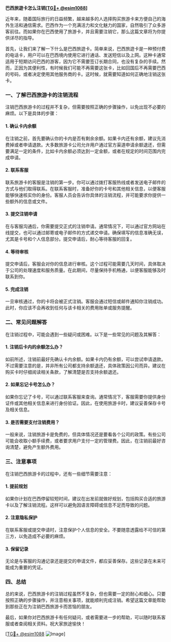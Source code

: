 **巴西旅遊卡怎么注销[[TG💪+ @esim1088](https://t.me/s/esim1088)]**

近年来，随着国际旅行的日益频繁，越来越多的人选择购买旅游卡来方便自己的海外生活和通信需求。巴西作为一个充满活力和文化魅力的国家，自然吸引了众多游客前往。而如果你在巴西使用了旅游卡，并且需要注销它，那么这篇文章将为你提供详尽的指导。

首先，让我们来了解一下什么是巴西旅遊卡。简单来说，巴西旅遊卡是一种预付费的电话卡，用户可以在巴西境内使用它进行通话、发送短信以及上网。这种卡通常适用于短期访问巴西的游客，因为它不需要签订长期合同，也没有复杂的手续。然而，正因为其便利性，有时候我们可能不再需要这张卡，比如回国后不再需要巴西的号码，或者决定使用其他服务商的卡。这时候，就需要知道如何正确地注销这张卡。

### **一、了解巴西旅游卡的注销流程**

注销巴西旅游卡的过程并不复杂，但需要按照正确的步骤操作，以免出现不必要的麻烦。以下是具体的步骤：

#### **1. 确认卡内余额**
在注销之前，首先要确认你的卡内是否有剩余余额。如果卡内还有余额，建议先消费掉或者申请退款。大多数旅游卡公司允许用户通过官方渠道申请余额退还，但需要满足一定的条件，比如卡内余额必须达到一定金额，或者在规定的时间范围内完成申请。

#### **2. 联系客服**
联系旅游卡的客服是注销的第一步。你可以通过拨打客服热线或者发送电子邮件的方式与他们取得联系。在联系客服时，准备好你的卡号和其他相关信息，以便客服能够快速核实你的身份。客服人员会告诉你具体的注销流程，并可能要求你提供一些额外的信息或文件。

#### **3. 提交注销申请**
在与客服沟通后，你需要提交正式的注销申请。通常情况下，可以通过官方网站在线提交，也可以通过邮寄或电子邮件的方式递交申请。确保填写的信息准确无误，尤其是卡号和个人信息部分。提交申请后，耐心等待客服的回复。

#### **4. 等待审核**
提交申请后，客服会对你的信息进行审核。这个过程可能需要几天时间，具体取决于公司的处理速度和服务质量。在此期间，尽量保持手机畅通，以便客服能够及时联系到你。

#### **5. 完成注销**
一旦审核通过，你的卡将会被正式注销。客服会通过短信或邮件通知你注销成功。此时，你应该不会再收到任何与该卡相关的费用账单或服务提醒。

### **二、常见问题解答**

在注销过程中，可能会遇到一些疑问或困难。以下是一些常见的问题及其解答：

#### **1. 注销后卡内的余额怎么办？**
如前所述，注销前最好先确认卡内余额。如果卡内仍有余额，可以尝试申请退款。不过需要注意的是，并非所有公司都支持余额退还，具体政策因公司而异。建议在购买卡时仔细阅读相关条款，了解清楚是否支持余额退还。

#### **2. 如果忘记卡号怎么办？**
如果你忘记了卡号，可以通过联系客服来查询。通常情况下，客服需要你提供身份证件或其他相关信息来进行身份验证。因此，在使用旅游卡时，建议妥善保存卡号及相关信息。

#### **3. 是否需要支付注销费用？**
一般来说，注销旅游卡是免费的，但具体情况还是要看各个公司的政策。有些公司可能会收取小额手续费，或者要求用户支付一定的管理费。因此，在注销前最好咨询清楚，避免产生额外费用。

### **三、注意事项**

在注销巴西旅游卡的过程中，还有一些细节需要注意：

#### **1. 提前规划**
如果你计划在巴西停留较短时间，建议在出发前就做好规划，包括购买合适的旅游卡以及了解注销流程。这样可以避免因语言障碍或信息不足而导致的问题。

#### **2. 注意隐私保护**
在联系客服或提交申请时，注意保护个人信息的安全。不要随意透露给不可信的第三方，以免造成不必要的麻烦。

#### **3. 保留记录**
无论是与客服的沟通记录还是提交的申请文件，都应妥善保存。这些记录在未来可能成为重要的凭证。

### **四、总结**

总的来说，巴西旅游卡的注销过程虽然不复杂，但也需要一定的耐心和细心。只要按照正确的步骤操作，并注意相关事项，就能顺利完成注销。希望这篇文章能帮助到那些正在为注销巴西旅游卡而苦恼的朋友。

最后，如果你对巴西旅游卡有任何疑问，或者需要进一步的帮助，可以随时联系客服或者查阅相关资料。祝大家旅途愉快！

[[TG💪+ @esim1088](https://t.me/s/esim1088) ![Image](https://i.postimg.cc/4NQfJmqS/Snipaste-2025-05-13-00-14-12.png)]